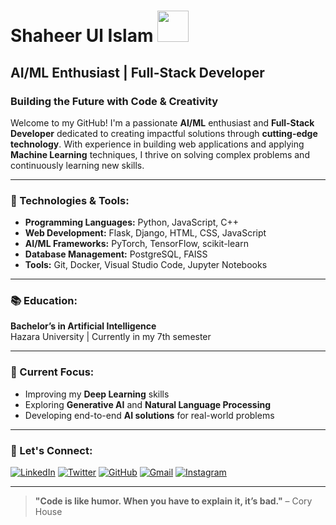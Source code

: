 # **Shaheer Ul Islam  <img src="https://camo.githubusercontent.com/9fd2c024a247a44434ed1c44c7c2fc2481e3333b4192330e2ae61ccfcac19d47/68747470733a2f2f656d6f6a69732e736c61636b6d6f6a69732e636f6d2f656d6f6a69732f696d616765732f313533313834393433302f343234362f626c6f622d73756e676c61737365732e6769663f31353331383439343330" width="50" height="50">**

## **AI/ML Enthusiast | Full-Stack Developer**  
### **Building the Future with Code & Creativity**

Welcome to my GitHub! I'm a passionate **AI/ML** enthusiast and **Full-Stack Developer** dedicated to creating impactful solutions through **cutting-edge technology**. With experience in building web applications and applying **Machine Learning** techniques, I thrive on solving complex problems and continuously learning new skills.

---

### **🔧 Technologies & Tools:**
- **Programming Languages:** Python, JavaScript, C++
- **Web Development:** Flask, Django, HTML, CSS, JavaScript
- **AI/ML Frameworks:** PyTorch, TensorFlow, scikit-learn
- **Database Management:** PostgreSQL, FAISS
- **Tools:** Git, Docker, Visual Studio Code, Jupyter Notebooks
---

### **📚 Education:**
**Bachelor’s in Artificial Intelligence**  
Hazara University | Currently in my 7th semester

---

### **🌱 Current Focus:**
- Improving my **Deep Learning** skills
- Exploring **Generative AI** and **Natural Language Processing**
- Developing end-to-end **AI solutions** for real-world problems

---

### **💬 Let's Connect:**
[![LinkedIn](https://img.shields.io/badge/LinkedIn-%230077B5.svg?&style=for-the-badge&logo=linkedin&logoColor=white)](https://www.linkedin.com/in/shaheer-ul-islam-a135b2290/)      [![Twitter](https://img.shields.io/badge/Twitter-%231DA1F2.svg?&style=for-the-badge&logo=twitter&logoColor=white)](https://twitter.com/shaheer)      [![GitHub](https://img.shields.io/badge/GitHub-%23121011.svg?&style=for-the-badge&logo=github&logoColor=white)](https://github.com/shaheer-ul-islam)    [![Gmail](https://img.shields.io/badge/Gmail-%23D14836.svg?&style=for-the-badge&logo=gmail&logoColor=white)](mailto:work.shaheerulslam@gmail.com)    [![Instagram](https://img.shields.io/badge/Instagram-%23E4405F.svg?&style=for-the-badge&logo=instagram&logoColor=white)](https://www.instagram.com/shaheer_ul_islam/)


---

> **"Code is like humor. When you have to explain it, it’s bad."** – Cory House  
